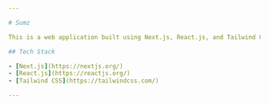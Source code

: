 ```yaml
---

# Sumz

This is a web application built using Next.js, React.js, and Tailwind CSS.

## Tech Stack

- [Next.js](https://nextjs.org/)
- [React.js](https://reactjs.org/)
- [Tailwind CSS](https://tailwindcss.com/)

---
```

